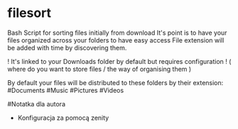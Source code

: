 # filesort
Bash Script for sorting files initially from download
It's point is to have your files organized across your folders to have easy access
File extension will be added with time by discovering them.

! It's linked to your Downloads folder by default but requires configuration !
( where do you want to store files / the way of organising them )

By default your files will be distributed to these folders by their extension:
#Documents
#Music
#Pictures
#Videos

#Notatka dla autora

* Konfiguracja za pomocą zenity
